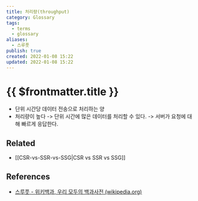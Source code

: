 ```yaml
---
title: 처리량(throughput)
category: Glossary
tags:
  - terms
  - glossary
aliases:
  - 스루풋
publish: true
created: 2022-01-08 15:22
updated: 2022-01-08 15:22
---
```


# {{ $frontmatter.title }}

- 단위 시간당 데이터 전송으로 처리하는 양
- 처리량이 높다 -> 단위 시간에 많은 데이터를 처리할 수 있다. -> 서버가 요청에 대해 빠르게 응답한다.

## Related

- [[CSR-vs-SSR-vs-SSG|CSR vs SSR vs SSG]]

## References

- [스루풋 - 위키백과, 우리 모두의 백과사전 (wikipedia.org)](https://ko.wikipedia.org/wiki/%EC%8A%A4%EB%A3%A8%ED%92%8B)
